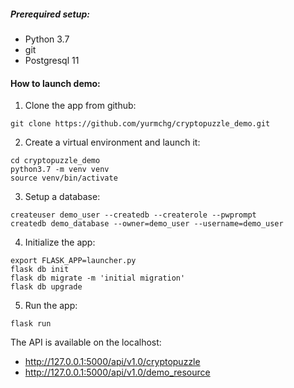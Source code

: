 ##### Prerequired setup: 
* Python 3.7
* git
* Postgresql 11

#### How to launch demo:


1. Clone the app from github:
```
git clone https://github.com/yurmchg/cryptopuzzle_demo.git
```
2. Create a virtual environment and launch it:
```
cd cryptopuzzle_demo
python3.7 -m venv venv
source venv/bin/activate
```
3. Setup a database:
```
createuser demo_user --createdb --createrole --pwprompt
createdb demo_database --owner=demo_user --username=demo_user 
```
4. Initialize the app:
```
export FLASK_APP=launcher.py
flask db init
flask db migrate -m 'initial migration'
flask db upgrade
```

5. Run the app:
```
flask run
```

The API is available on the localhost:
* http://127.0.0.1:5000/api/v1.0/cryptopuzzle
* http://127.0.0.1:5000/api/v1.0/demo_resource
